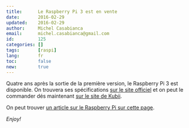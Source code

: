 ```yaml
---
title:      Le Raspberry Pi 3 est en vente
date:       2016-02-29
updated:    2016-02-29
author:     Michel Casabianca
email:      michel.casabianca@gmail.com
id:         125
categories: []
tags:       [raspi]
lang:       fr
toc:        false
new:        true
---
```


Quatre ans après la sortie de la première version, le Raspberry Pi 3 est disponible. On trouvera ses spécifications [sur le site officiel](https://www.raspberrypi.org/blog/raspberry-pi-3-on-sale/) et on peut le commander dés maintenant [sur le site de Kubii](http://www.kubii.fr/135-nouveau-raspberry-pi-3).

On peut trouver [un article sur le Raspberry Pi sur cette page](http://sweetohm.net/article/raspi-un-an.html).

*Enjoy!*
